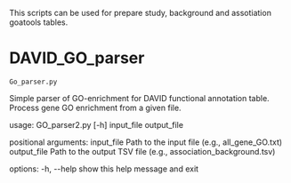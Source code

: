 This scripts can be used for prepare study, background and assotiation goatools tables. 
# DAVID_GO_parser
``Go_parser.py``

Simple parser of GO-enrichment for DAVID functional annotation table. Process gene GO enrichment from a given file.

usage: GO_parser2.py [-h] input_file output_file

positional arguments:
  input_file   Path to the input file (e.g., all_gene_GO.txt)
  output_file  Path to the output TSV file (e.g., association_background.tsv)

options:
  -h, --help   show this help message and exit

